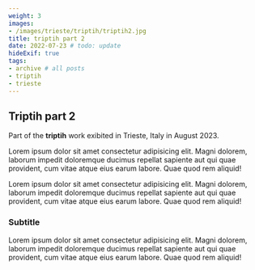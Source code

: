 ```yaml
---
weight: 3
images:
- /images/trieste/triptih/triptih2.jpg
title: triptih part 2
date: 2022-07-23 # todo: update
hideExif: true
tags:
- archive # all posts
- triptih
- trieste
---
```


## Triptih part 2

Part of the **triptih** work exibited in Trieste, Italy in August 2023.

Lorem ipsum dolor sit amet consectetur adipisicing elit. Magni dolorem, laborum impedit doloremque ducimus repellat sapiente aut qui quae provident, cum vitae atque eius earum labore. Quae quod rem aliquid! 

Lorem ipsum dolor sit amet consectetur adipisicing elit. Magni dolorem, laborum impedit doloremque ducimus repellat sapiente aut qui quae provident, cum vitae atque eius earum labore. Quae quod rem aliquid!

### Subtitle

Lorem ipsum dolor sit amet consectetur adipisicing elit. Magni dolorem, laborum impedit doloremque ducimus repellat sapiente aut qui quae provident, cum vitae atque eius earum labore. Quae quod rem aliquid!
